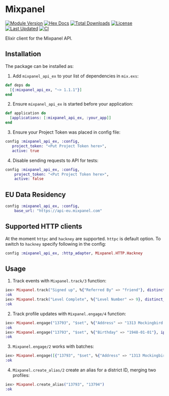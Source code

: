 # Mixpanel

[![Module Version](https://img.shields.io/hexpm/v/mixpanel_api_ex.svg)](https://hex.pm/packages/mixpanel_api_ex)
[![Hex Docs](https://img.shields.io/badge/hex-docs-lightgreen.svg)](https://hexdocs.pm/mixpanel_api_ex/)
[![Total Downloads](https://img.shields.io/hexpm/dt/mixpanel_api_ex.svg)](https://hex.pm/packages/mixpanel_api_ex)
[![License](https://img.shields.io/hexpm/l/mixpanel_api_ex.svg)](https://github.com/asakura/mixpanel_api_ex/blob/master/LICENSE)
[![Last Updated](https://img.shields.io/github/last-commit/asakura/mixpanel_api_ex.svg)](https://github.com/asakura/mixpanel_api_ex/commits/master)
[![CI](https://github.com/asakura/mixpanel_api_ex/actions/workflows/elixir.yml/badge.svg)](https://github.com/asakura/mixpanel_api_ex/actions)

Elixir client for the Mixpanel API.

## Installation

The package can be installed as:

  1. Add `mixpanel_api_ex` to your list of dependencies in `mix.exs`:

  ```elixir
  def deps do
    [{:mixpanel_api_ex, "~> 1.1.1"}]
  end
  ```

  2. Ensure `mixpanel_api_ex` is started before your application:

  ```elixir
  def application do
    [applications: [:mixpanel_api_ex, :your_app]]
  end
  ```

  3. Ensure your Project Token was placed in config file:
  ```elixir
  config :mixpanel_api_ex, :config,
     project_token: "<Put Project Token here>",
     active: true
  ```

  4. Disable sending requests to API for tests:
  ```elixir
  config :mixpanel_api_ex, :config,
      project_token: "<Put Project Token here>",
      active: false
  ```

## EU Data Residency

  ```elixir
  config :mixpanel_api_ex, :config,
      base_url: "https://api-eu.mixpanel.com"
  ```

## Supported HTTP clients

  At the moment `httpc` and `hackney` are supported. `httpc` is default option. To switch to `hackney` specify following in the config:
  ```elixir
  config :mixpanel_api_ex, :http_adapter, Mixpanel.HTTP.Hackney
  ```

## Usage

  1. Track events with `Mixpanel.track/3` function:

  ```elixir
  iex> Mixpanel.track("Signed up", %{"Referred By" => "friend"}, distinct_id: "13793")
  :ok
  iex> Mixpanel.track("Level Complete", %{"Level Number" => 9}, distinct_id: "13793", time: 1358208000, ip: "203.0.113.9")
  :ok
  ```

  2. Track profile updates with `Mixpanel.engage/4` function:

  ```elixir
  iex> Mixpanel.engage("13793", "$set", %{"Address" => "1313 Mockingbird Lane"}, ip: "123.123.123.123")
  :ok
  iex> Mixpanel.engage("13793", "$set", %{"Birthday" => "1948-01-01"}, ip: "123.123.123.123")
  :ok
  ```

  3. `Mixpanel.engage/2` works with batches:

  ```elixir
  iex> Mixpanel.engage([{"13793", "$set", %{"Address" => "1313 Mockingbird Lane"}}, {"13793", "$set", %{"Birthday" => "1948-01-01"}}], ip: "123.123.123.123")
  :ok
  ```

  4. `Mixpanel.create_alias/2` create an alias for a district ID, merging two profiles:

  ```elixir
  iex> Mixpanel.create_alias("13793", "13794")
  :ok
  ```
